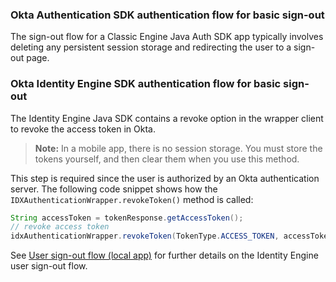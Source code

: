 ### Okta Authentication SDK authentication flow for basic sign-out

The sign-out flow for a Classic Engine Java Auth SDK app typically involves deleting any persistent session storage and redirecting the user to a sign-out page.

### Okta Identity Engine SDK authentication flow for basic sign-out

The Identity Engine Java SDK contains a revoke option in the wrapper client to revoke the access token in Okta.

>**Note:** In a mobile app, there is no session storage. You must store the tokens yourself, and then clear them when you use this method.

This step is required since the user is authorized by an Okta authentication server. The following code snippet shows how the `IDXAuthenticationWrapper.revokeToken()` method is called:

```java
String accessToken = tokenResponse.getAccessToken();
// revoke access token
idxAuthenticationWrapper.revokeToken(TokenType.ACCESS_TOKEN, accessToken);
```

See [User sign-out flow (local app)](/docs/guides/oie-embedded-sdk-use-case-basic-sign-out/android/main/) for further details on the Identity Engine user sign-out flow.
